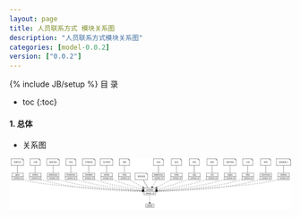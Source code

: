```yaml
---
layout: page
title: 人员联系方式 模块关系图
description: "人员联系方式模块关系图"
categories: [model-0.0.2]
version: ["0.0.2"]
---
```

{% include JB/setup %}
 目  录

* toc
{:toc}


#### 1. 总体
  * 关系图
  
![总体](images/all.png)

